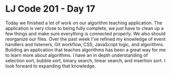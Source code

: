 # LJ Code 201 - Day 17

Today we finished a lot of work on our algorithm teaching application.  The application is very close to being fully complete, we just have to clean up a few things and make sure everything is connected properly.  We also should reorganize our files.  Over the past week I've refined my knowledge of event handlers and listeners, Git workflow, CSS, JavaScript logic, and algorithms.  Building an application that teaches algorithms has been a great way for me to learn more about algorithms.  I have an in depth understanding of selection sort, bubble sort, binary search, linear search, and insertion sort.  I look forward to expanding that knowledge.  
